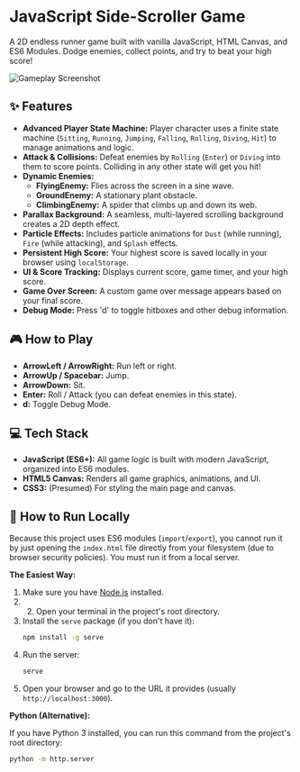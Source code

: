 # JavaScript Side-Scroller Game

A 2D endless runner game built with vanilla JavaScript, HTML Canvas, and ES6 Modules. Dodge enemies, collect points, and try to beat your high score!

![Gameplay Screenshot](<img width="1007" height="643" alt="image" src="https://github.com/user-attachments/assets/fb84ead5-33f0-45b1-953a-a26859ba22bf" />
)

## ✨ Features

* **Advanced Player State Machine:** Player character uses a finite state machine (`Sitting`, `Running`, `Jumping`, `Falling`, `Rolling`, `Diving`, `Hit`) to manage animations and logic.
* **Attack & Collisions:** Defeat enemies by `Rolling` (`Enter`) or `Diving` into them to score points. Colliding in any other state will get you hit!
* **Dynamic Enemies:**
    * **FlyingEnemy:** Flies across the screen in a sine wave.
    * **GroundEnemy:** A stationary plant obstacle.
    * **ClimbingEnemy:** A spider that climbs up and down its web.
* **Parallax Background:** A seamless, multi-layered scrolling background creates a 2D depth effect.
* **Particle Effects:** Includes particle animations for `Dust` (while running), `Fire` (while attacking), and `Splash` effects.
* **Persistent High Score:** Your highest score is saved locally in your browser using `localStorage`.
* **UI & Score Tracking:** Displays current score, game timer, and your high score.
* **Game Over Screen:** A custom game over message appears based on your final score.
* **Debug Mode:** Press 'd' to toggle hitboxes and other debug information.

## 🎮 How to Play

* **ArrowLeft / ArrowRight:** Run left or right.
* **ArrowUp / Spacebar:** Jump.
* **ArrowDown:** Sit.
* **Enter:** Roll / Attack (you can defeat enemies in this state).
* **d:** Toggle Debug Mode.

## 💻 Tech Stack

* **JavaScript (ES6+):** All game logic is built with modern JavaScript, organized into ES6 modules.
* **HTML5 Canvas:** Renders all game graphics, animations, and UI.
* **CSS3:** (Presumed) For styling the main page and canvas.

## 🚀 How to Run Locally

Because this project uses ES6 modules (`import`/`export`), you cannot run it by just opening the `index.html` file directly from your filesystem (due to browser security policies). You must run it from a local server.

**The Easiest Way:**

1.  Make sure you have [Node.js](https://nodejs.org/) installed.
2.  2.  Open your terminal in the project's root directory.
3.  Install the `serve` package (if you don't have it):
    ```sh
    npm install -g serve
    ```
4.  Run the server:
    ```sh
    serve
    ```
5.  Open your browser and go to the URL it provides (usually `http://localhost:3000`).

**Python (Alternative):**

If you have Python 3 installed, you can run this command from the project's root directory:

```sh
python -m http.server
